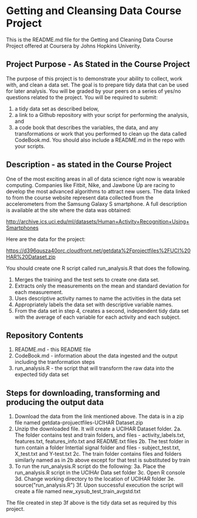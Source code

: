 # Getting and Cleansing Data Course Project

This is the README.md file for the Getting and Cleaning Data Course Project offered at Coursera by Johns Hopkins Univerity.

## Project Purpose - As Stated in the Course Project

The purpose of this project is to demonstrate your ability to collect, work with, and clean a data set. The goal is to prepare tidy data that can be used for later analysis. You will be graded by your peers on a series of  yes/no questions related to the project. You will be required to submit: 
1) a tidy data set as described below, 
2) a link to a Github repository with your script for performing the analysis, and 
3) a code book that describes the variables, the data, and any transformations or work that you performed to clean 
up the data called CodeBook.md. You should also include a README.md in the repo with your scripts.


## Description - as stated in the Course Project
One of the most exciting areas in all of data science right now is wearable computing. Companies like Fitbit, Nike, and Jawbone Up are racing to develop the most advanced algorithms to attract new users. The data linked to from the course website represent data collected from the accelerometers from the Samsung Galaxy S 
smartphone. A full description is available at the site where the data was obtained: 

http://archive.ics.uci.edu/ml/datasets/Human+Activity+Recognition+Using+Smartphones 

Here are the data for the project: 

https://d396qusza40orc.cloudfront.net/getdata%2Fprojectfiles%2FUCI%20HAR%20Dataset.zip 

You should create one R script called run_analysis.R that does the following. 
1. Merges the training and the test sets to create one data set.
2. Extracts only the measurements on the mean and standard deviation for each measurement. 
3. Uses descriptive activity names to name the activities in the data set
4. Appropriately labels the data set with descriptive variable names. 
5. From the data set in step 4, creates a second, independent tidy data set with the average of each variable for each activity and each subject.


## Repository Contents
1. README.md - this README file
2. CodeBook.md - information about the data ingested and the output including the tranformation steps
3. run_analysis.R - the script that will transform the raw data into the expected tidy data set

## Steps for downloading, transforming and producing the output data
1. Download the data from the link mentioned above. The data is in a zip file named getdata-projuectfiles-UCIHAR Dataset.zip
2. Unzip the downloaded file. It will create a UCIHAR Dataset folder. 
2a. The folder contains test and train folders, and files - activity_labels.txt, features.txt, features_info.txt and README.txt files
2b. The test folder in turn contain a folder Intertial signal folder and files - subject_test.txt, X_test.txt and Y-test.txt
2c. The train folder contains files and folders similarly named as in 2b above except for that test is substituted by train
3. To run the run_analysis.R script do the following:
3a. Place the run_analysis.R script in the UCIHAr Data set folder
3c. Open R console
3d. Change working directory to the location of UCIHAR folder
3e. source("run_analysis.R")
3f. Upon successful execution the script will create a file named new_xysub_test_train_avgstd.txt 

The file created in step 3f above is the tidy data set as required by this project.

